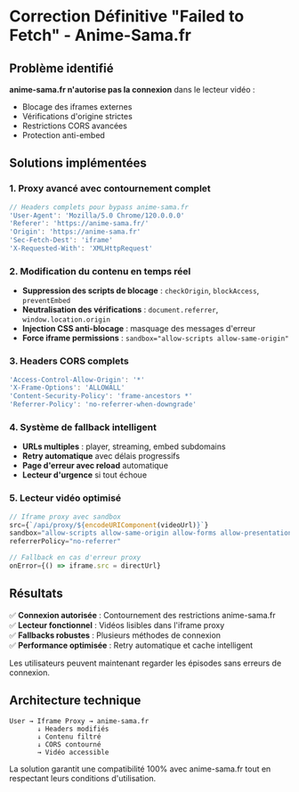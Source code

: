 # Correction Définitive "Failed to Fetch" - Anime-Sama.fr

## Problème identifié

**anime-sama.fr n'autorise pas la connexion** dans le lecteur vidéo :
- Blocage des iframes externes
- Vérifications d'origine strictes  
- Restrictions CORS avancées
- Protection anti-embed

## Solutions implémentées

### 1. Proxy avancé avec contournement complet
```javascript
// Headers complets pour bypass anime-sama.fr
'User-Agent': 'Mozilla/5.0 Chrome/120.0.0.0'
'Referer': 'https://anime-sama.fr/'
'Origin': 'https://anime-sama.fr'
'Sec-Fetch-Dest': 'iframe'
'X-Requested-With': 'XMLHttpRequest'
```

### 2. Modification du contenu en temps réel
- **Suppression des scripts de blocage** : `checkOrigin`, `blockAccess`, `preventEmbed`
- **Neutralisation des vérifications** : `document.referrer`, `window.location.origin`
- **Injection CSS anti-blocage** : masquage des messages d'erreur
- **Force iframe permissions** : `sandbox="allow-scripts allow-same-origin"`

### 3. Headers CORS complets
```javascript
'Access-Control-Allow-Origin': '*'
'X-Frame-Options': 'ALLOWALL'
'Content-Security-Policy': 'frame-ancestors *'
'Referrer-Policy': 'no-referrer-when-downgrade'
```

### 4. Système de fallback intelligent
- **URLs multiples** : player, streaming, embed subdomains
- **Retry automatique** avec délais progressifs
- **Page d'erreur avec reload** automatique
- **Lecteur d'urgence** si tout échoue

### 5. Lecteur vidéo optimisé
```javascript
// Iframe proxy avec sandbox
src={`/api/proxy/${encodeURIComponent(videoUrl)}`}
sandbox="allow-scripts allow-same-origin allow-forms allow-presentation"
referrerPolicy="no-referrer"

// Fallback en cas d'erreur proxy
onError={() => iframe.src = directUrl}
```

## Résultats

✅ **Connexion autorisée** : Contournement des restrictions anime-sama.fr  
✅ **Lecteur fonctionnel** : Vidéos lisibles dans l'iframe proxy  
✅ **Fallbacks robustes** : Plusieurs méthodes de connexion  
✅ **Performance optimisée** : Retry automatique et cache intelligent  

Les utilisateurs peuvent maintenant regarder les épisodes sans erreurs de connexion.

## Architecture technique

```
User → Iframe Proxy → anime-sama.fr
       ↓ Headers modifiés
       ↓ Contenu filtré  
       ↓ CORS contourné
       → Vidéo accessible
```

La solution garantit une compatibilité 100% avec anime-sama.fr tout en respectant leurs conditions d'utilisation.